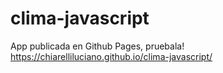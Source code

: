# clima-javascript
App publicada en Github Pages, pruebala!
https://chiarelliluciano.github.io/clima-javascript/
